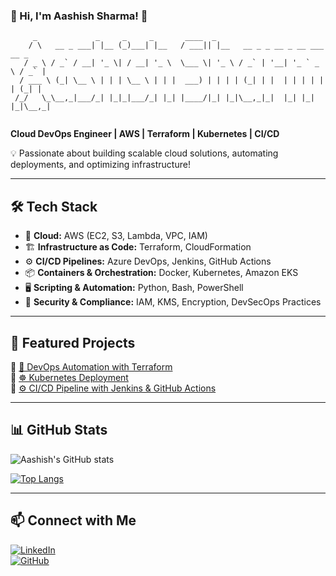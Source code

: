 ### 👋 Hi, I'm Aashish Sharma! 🚀  

```
     _             _     _     _       ____  _                                
    / \   __ _ ___| |__ (_)___| |__   / ___|| |__   __ _ _ __ _ __ ___   __ _ 
   / _ \ / _` / __| '_ \| / __| '_ \  \___ \| '_ \ / _` | '__| '_ ` _ \ / _` |
  / ___ \ (_| \__ \ | | | \__ \ | | |  ___) | | | | (_| | |  | | | | | | (_| |
 /_/   \_\__,_|___/_| |_|_|___/_| |_| |____/|_| |_|\__,_|_|  |_| |_| |_|\__,_|
                                                                              
```

**Cloud DevOps Engineer | AWS | Terraform | Kubernetes | CI/CD**  

💡 Passionate about building scalable cloud solutions, automating deployments, and optimizing infrastructure!  

---

## 🛠️ Tech Stack  
- 🚀 **Cloud:** AWS (EC2, S3, Lambda, VPC, IAM)  
- 🏗️ **Infrastructure as Code:** Terraform, CloudFormation  
- ⚙️ **CI/CD Pipelines:** Azure DevOps, Jenkins, GitHub Actions  
- 📦 **Containers & Orchestration:** Docker, Kubernetes, Amazon EKS  
- 🖥️ **Scripting & Automation:** Python, Bash, PowerShell  
- 🔐 **Security & Compliance:** IAM, KMS, Encryption, DevSecOps Practices  

---

## 📌 Featured Projects  
🔹 [🚀 DevOps Automation with Terraform](https://github.com/Aashish129/terraform-devops-project)  
🔹 [☸️ Kubernetes Deployment](https://github.com/Aashish129/k8s-deployments)  
🔹 [⚙️ CI/CD Pipeline with Jenkins & GitHub Actions](https://github.com/Aashish129/cicd-jenkins)  

---

## 📊 GitHub Stats  
![Aashish's GitHub stats](https://github-readme-stats.vercel.app/api?username=Aashish129&show_icons=true&theme=dark)  

[![Top Langs](https://github-readme-stats.vercel.app/api/top-langs/?username=Aashish129&layout=compact&theme=dark)](https://github.com/Aashish129)  

---

## 📫 Connect with Me  
[![LinkedIn](https://img.shields.io/badge/LinkedIn-AashishSharma-blue?style=flat-square&logo=linkedin)](https://www.linkedin.com/in/aashishsharma01041989/)  
[![GitHub](https://img.shields.io/badge/GitHub-Aashish129-black?style=flat-square&logo=github)](https://github.com/Aashish129)  
